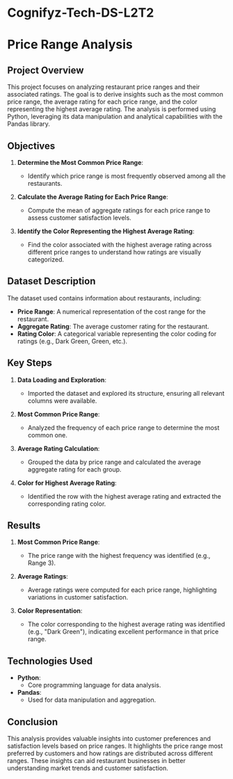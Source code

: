 # Cognifyz-Tech-DS-L2T2
# Price Range Analysis

## Project Overview
This project focuses on analyzing restaurant price ranges and their associated ratings. The goal is to derive insights such as the most common price range, the average rating for each price range, and the color representing the highest average rating. The analysis is performed using Python, leveraging its data manipulation and analytical capabilities with the Pandas library.

## Objectives
1. **Determine the Most Common Price Range**:
   - Identify which price range is most frequently observed among all the restaurants.

2. **Calculate the Average Rating for Each Price Range**:
   - Compute the mean of aggregate ratings for each price range to assess customer satisfaction levels.

3. **Identify the Color Representing the Highest Average Rating**:
   - Find the color associated with the highest average rating across different price ranges to understand how ratings are visually categorized.

## Dataset Description
The dataset used contains information about restaurants, including:
- **Price Range**: A numerical representation of the cost range for the restaurant.
- **Aggregate Rating**: The average customer rating for the restaurant.
- **Rating Color**: A categorical variable representing the color coding for ratings (e.g., Dark Green, Green, etc.).

## Key Steps
1. **Data Loading and Exploration**:
   - Imported the dataset and explored its structure, ensuring all relevant columns were available.

2. **Most Common Price Range**:
   - Analyzed the frequency of each price range to determine the most common one.

3. **Average Rating Calculation**:
   - Grouped the data by price range and calculated the average aggregate rating for each group.

4. **Color for Highest Average Rating**:
   - Identified the row with the highest average rating and extracted the corresponding rating color.

## Results
1. **Most Common Price Range**:
   - The price range with the highest frequency was identified (e.g., Range 3).

2. **Average Ratings**:
   - Average ratings were computed for each price range, highlighting variations in customer satisfaction.

3. **Color Representation**:
   - The color corresponding to the highest average rating was identified (e.g., "Dark Green"), indicating excellent performance in that price range.

## Technologies Used
- **Python**:
  - Core programming language for data analysis.
- **Pandas**:
  - Used for data manipulation and aggregation.

## Conclusion
This analysis provides valuable insights into customer preferences and satisfaction levels based on price ranges. It highlights the price range most preferred by customers and how ratings are distributed across different ranges. These insights can aid restaurant businesses in better understanding market trends and customer satisfaction.


